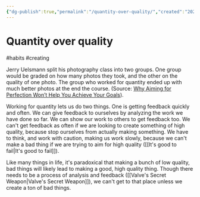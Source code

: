 ```yaml
---
{"dg-publish":true,"permalink":"/quantity-over-quality/","created":"2024-01-05T10:35:46.000+09:00","updated":"2024-01-05T22:55:12.000+09:00"}
---
```


# Quantity over quality

#habits #creating

Jerry Uelsmann split his photography class into two groups. One group would be graded on how many photos they took, and the other on the quality of one photo. The group who worked for quantity ended up with much better photos at the end the course. (Source: [Why Aiming for Perfection Won’t Help You Achieve Your Goals](https://jamesclear.com/repetitions)).

Working for quantity lets us do two things. One is getting feedback quickly and often. We can give feedback to ourselves by analyzing the work we have done so far. We can show our work to others to get feedback too. We can't get feedback as often if we are looking to create something of high quality, because stop ourselves from actually making something. We have to think, and work with caution, making us work slowly, because we can't make a bad thing if we are trying to aim for high quality ([[It's good to fail\|It's good to fail]]). 

Like many things in life, it's paradoxical that making a bunch of low quality, bad things will likely lead to making a good, high quality thing. Though there needs to be a process of analysis and feedback ([[Valve's Secret Weapon\|Valve's Secret Weapon]]), we can't get to that place unless we create a ton of bad things.
